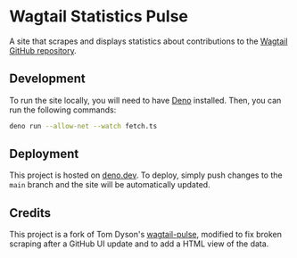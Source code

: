 # Wagtail Statistics Pulse

A site that scrapes and displays statistics about contributions to the [Wagtail GitHub repository](https://github.com/wagtail/wagtail).

## Development

To run the site locally, you will need to have [Deno](https://deno.land/) installed. Then, you can run the following commands:

```sh
deno run --allow-net --watch fetch.ts
```

## Deployment

This project is hosted on [deno.dev](https://deno.dev/). To deploy, simply push changes to the `main` branch and the site will be automatically updated.

## Credits

This project is a fork of Tom Dyson's [wagtail-pulse](https://github.com/tomdyson/wagtail-pulse), modified to fix broken scraping after a GitHub UI update and to add a HTML view of the data.